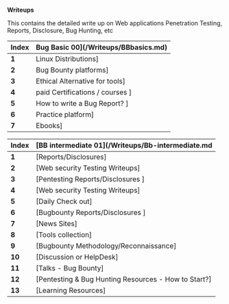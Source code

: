 **Writeups**

This contains the detailed write up on Web applications Penetration Testing, Reports, Disclosure, Bug Hunting, etc

Index | Bug Basic 00](/Writeups/BBbasics.md)
--- | ---
**1** | Linux Distributions]
**2** | Bug Bounty platforms]
**3** | Ethical Alternative for tools]
**4** | paid Certifications / courses ]
**5** | How to write a Bug Report? ]
**6** | Practice platform]
**7** | Ebooks]

Index | [BB intermediate 01](/Writeups/Bb-intermediate.md
--- | ---
**1** | [Reports/Disclosures]
**2** | [Web security Testing Writeups]
**3** | [Pentesting Reports/Disclosures ]
**4** | [Web security Testing Writeups]
**5** | [Daily Check out]
**6** | [Bugbounty Reports/Disclosures ]
**7** | [News Sites]
**8** | [Tools collection]
**9** | [Bugbounty Methodology/Reconnaissance]
**10** | [Discussion or HelpDesk]
**11** | [Talks - Bug Bounty]
**12** | [Pentesting & Bug Hunting Resources - How to Start?]
**13** | [Learning Resources]
